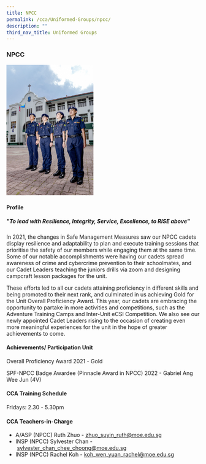 ```yaml
---
title: NPCC
permalink: /cca/Uniformed-Groups/npcc/
description: ""
third_nav_title: Uniformed Groups
---
```

### **NPCC**

<img src="/images/NPCC.jpg" 
     style="width:45%">

#### **Profile**

##### **"To lead with Resilience, Integrity, Service, Excellence, to RISE above"**
 
 In 2021, the changes in Safe Management Measures saw our NPCC cadets display resilience and adaptability to plan and execute training sessions that prioritise the safety of our members while engaging them at the same time. Some of our notable accomplishments were having our cadets spread awareness of crime and cybercrime prevention to their schoolmates, and our Cadet Leaders teaching the juniors drills via zoom and designing campcraft lesson packages for the unit.  
  
These efforts led to all our cadets attaining proficiency in different skills and being promoted to their next rank, and culminated in us achieving Gold for the Unit Overall Proficiency Award. This year, our cadets are embracing the opportunity to partake in more activities and competitions, such as the Adventure Training Camps and Inter-Unit eCSI Competition. We also see our newly appointed Cadet Leaders rising to the occasion of creating even more meaningful experiences for the unit in the hope of greater achievements to come.

#### **Achievements/ Participation Unit**

Overall Proficiency Award 2021 - Gold 

SPF-NPCC Badge Awardee (Pinnacle Award in NPCC) 2022 - Gabriel Ang Wee Jun (4V)

#### **CCA Training Schedule**

Fridays: 2.30 - 5.30pm

#### **CCA Teachers-in-Charge**

* A/ASP (NPCC) Ruth Zhuo - [zhuo_suyin_ruth@moe.edu.sg](mailto:zhuo_suyin_ruth@moe.edu.sg) 
* INSP (NPCC) Sylvester Chan - [sylvester_chan_chee_choong@moe.edu.sg](mailto:sylvester_chan_chee_choong@moe.edu.sg) 
* INSP (NPCC) Rachel Koh - [koh_wen_yuan_rachel@moe.edu.sg](mailto:koh_wen_yuan_rachel@moe.edu.sg)